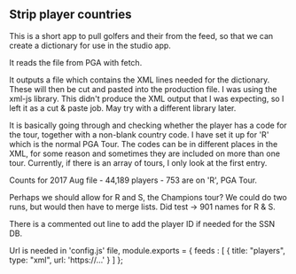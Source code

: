 ## Strip player countries

This is a short app to pull golfers and their from the feed, so that we can create a dictionary for use in the studio app.

It reads the file from PGA with fetch.

It outputs a file which contains the XML lines needed for the dictionary. These will then be cut and pasted into the production file. I was using the xml-js library. This didn't produce the XML output that I was expecting, so I left it as a cut & paste job. May try with a different library later.

It is basically going through and checking whether the player has a code for the tour, together with a non-blank country code. I have set it up for 'R' which is the normal PGA Tour. The codes can be in different places in the XML, for some reason and sometimes they are included on more than one tour.  Currently, if there is an array of tours, I only look at the first entry.

Counts for 2017 Aug file - 44,189 players - 753 are on 'R', PGA Tour.

Perhaps we should allow for R and S, the Champions tour? We could do two runs, but would then have to merge lists. Did test -> 901 names for R & S.

There is a commented out line to add the player ID if needed for the SSN DB.

Url is needed in 'config.js' file,
module.exports = {
  feeds :  [
        { title: "players", type: "xml", url: 'https://...' }
        ]
};
